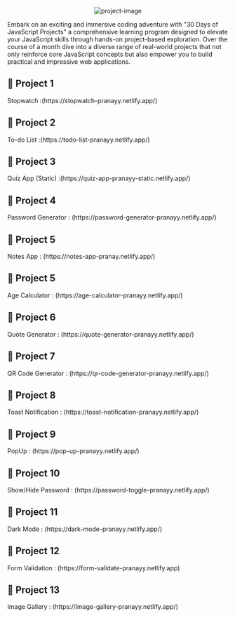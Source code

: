 <p align="center"><img src="https://socialify.git.ci/pranayy018/Javascript_Projects/image?language=1&name=1&owner=1&pattern=Solid&theme=Auto" alt="project-image"></p>

<p id="description">Embark on an exciting and immersive coding adventure with "30 Days of JavaScript Projects" a comprehensive learning program designed to elevate your JavaScript skills through hands-on project-based exploration. Over the course of a month dive into a diverse range of real-world projects that not only reinforce core JavaScript concepts but also empower you to build practical and impressive web applications.</p>


<h2>🚀 Project 1</h2>
Stopwatch :(https://stopwatch-pranayy.netlify.app/)
<br>
<h2>🚀 Project 2</h2>
To-do List :(https://todo-list-pranayy.netlify.app/)
<br>
<h2>🚀 Project 3</h2>
Quiz App (Static) :(https://quiz-app-pranayy-static.netlify.app/)
<br>
<h2>🚀 Project 4</h2>
Password Generator : (https://password-generator-pranayy.netlify.app/)
<br>
<h2>🚀 Project 5</h2>
Notes App : (https://notes-app-pranay.netlify.app/)
<br>
<h2>🚀 Project 5</h2>
Age Calculator : (https://age-calculator-pranayy.netlify.app/)
<br>
<h2>🚀 Project 6</h2>
Quote Generator : (https://quote-generator-pranayy.netlify.app/)
<br>
<h2>🚀 Project 7</h2>
QR Code Generator : (https://qr-code-generator-pranayy.netlify.app/)
<br>
<h2>🚀 Project 8</h2>
Toast Notification : (https://toast-notification-pranayy.netlify.app/)
<br>
<h2>🚀 Project 9</h2>
PopUp : (https://pop-up-pranayy.netlify.app/)
<br>
<h2>🚀 Project 10</h2>
Show/Hide Password : (https://password-toggle-pranayy.netlify.app/)
<br>
<h2>🚀 Project 11</h2>
Dark Mode : (https://dark-mode-pranayy.netlify.app/)
<br>
<h2>🚀 Project 12</h2>
Form Validation : (https://form-validate-pranayy.netlify.app)
<br>
<h2>🚀 Project 13</h2>
Image Gallery : (https://image-gallery-pranayy.netlify.app/)
